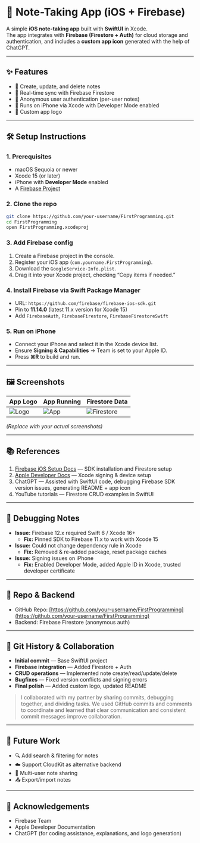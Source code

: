 # 📒 Note-Taking App (iOS + Firebase)

A simple **iOS note-taking app** built with **SwiftUI** in Xcode.  
The app integrates with **Firebase (Firestore + Auth)** for cloud storage and authentication, and includes a **custom app icon** generated with the help of ChatGPT.

---

## ✨ Features

- 📌 Create, update, and delete notes  
- 🔄 Real-time sync with Firebase Firestore  
- 🔐 Anonymous user authentication (per-user notes)  
- 📱 Runs on iPhone via Xcode with Developer Mode enabled  
- 🎨 Custom app logo  

---

## 🛠️ Setup Instructions

### 1. Prerequisites
- macOS Sequoia or newer
- Xcode 15 (or later)
- iPhone with **Developer Mode** enabled
- A [Firebase Project](https://firebase.google.com/)

### 2. Clone the repo
```bash
git clone https://github.com/your-username/FirstProgramming.git
cd FirstProgramming
open FirstProgramming.xcodeproj
```

### 3. Add Firebase config
1. Create a Firebase project in the console.  
2. Register your iOS app (`com.yourname.FirstProgramming`).  
3. Download the `GoogleService-Info.plist`.  
4. Drag it into your Xcode project, checking “Copy items if needed.”

### 4. Install Firebase via Swift Package Manager
- URL: `https://github.com/firebase/firebase-ios-sdk.git`
- Pin to **11.14.0** (latest 11.x version for Xcode 15)
- Add `FirebaseAuth`, `FirebaseFirestore`, `FirebaseFirestoreSwift`

### 5. Run on iPhone
- Connect your iPhone and select it in the Xcode device list.
- Ensure **Signing & Capabilities** → Team is set to your Apple ID.
- Press **⌘R** to build and run.

---

## 🖼️ Screenshots

| App Logo | App Running | Firestore Data |
|----------|-------------|----------------|
| ![Logo](docs/logo.png) | ![App](docs/app.png) | ![Firestore](docs/firestore.png) |

*(Replace with your actual screenshots)*

---

## 📚 References

1. [Firebase iOS Setup Docs](https://firebase.google.com/docs/ios/setup) — SDK installation and Firestore setup  
2. [Apple Developer Docs](https://developer.apple.com/documentation/) — Xcode signing & device setup  
3. ChatGPT — Assisted with SwiftUI code, debugging Firebase SDK version issues, generating README + app icon  
4. YouTube tutorials — Firestore CRUD examples in SwiftUI  

---

## 🐛 Debugging Notes

- **Issue:** Firebase 12.x required Swift 6 / Xcode 16+  
  - **Fix:** Pinned SDK to Firebase 11.x to work with Xcode 15  
- **Issue:** Could not change dependency rule in Xcode  
  - **Fix:** Removed & re-added package, reset package caches  
- **Issue:** Signing issues on iPhone  
  - **Fix:** Enabled Developer Mode, added Apple ID in Xcode, trusted developer certificate  

---

## 🔗 Repo & Backend

- GitHub Repo: [https://github.com/your-username/FirstProgramming](https://github.com/your-username/FirstProgramming)  
- Backend: Firebase Firestore (anonymous auth)  

---

## 📜 Git History & Collaboration

- **Initial commit** — Base SwiftUI project  
- **Firebase integration** — Added Firestore + Auth  
- **CRUD operations** — Implemented note create/read/update/delete  
- **Bugfixes** — Fixed version conflicts and signing errors  
- **Final polish** — Added custom logo, updated README  

> I collaborated with my partner by sharing commits, debugging together, and dividing tasks. We used GitHub commits and comments to coordinate and learned that clear communication and consistent commit messages improve collaboration.

---

## 🚀 Future Work

- 🔍 Add search & filtering for notes  
- ☁️ Support CloudKit as alternative backend  
- 👥 Multi-user note sharing  
- 📤 Export/import notes  

---

## 🙏 Acknowledgements

- Firebase Team  
- Apple Developer Documentation  
- ChatGPT (for coding assistance, explanations, and logo generation)  
